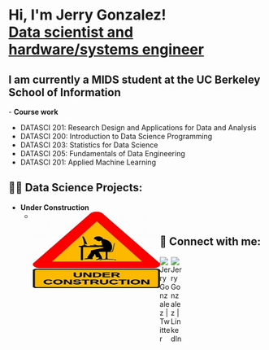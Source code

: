 <h1>Hi, I'm Jerry Gonzalez! <br/><a href="https://linkedin.com/in/gerardoagonzalez">Data scientist and hardware/systems engineer</a></h1>

<h2>I am currently a MIDS student at the UC Berkeley School of Information</h2>
- <b>Course work</b>

  - DATASCI 201: Research Design and Applications for Data and Analysis
  - DATASCI 200: Introduction to Data Science Programming
  - DATASCI 203: Statistics for Data Science
  - DATASCI 205: Fundamentals of Data Engineering
  - DATASCI 201: Applied Machine Learning


<h2>👨‍💻 Data Science Projects:</h2>

- <b>Under Construction</b>
  - <img align="left" width="250" height="150" src="./images/underConstruction.jpg">


<h2> 🤳 Connect with me:</h2>

[<img align="left" alt="JerryGonzalez | Twitter" width="22px" src="https://cdn.simpleicons.org/twitter" />][twitter]
[<img align="left" alt="JerryGonzalez | LinkedIn" width="22px" src="https://cdn.simpleicons.org/linkedin" />][linkedin]

[twitter]: https://twitter.com/GonzalezJerry16
[linkedin]: https://linkedin.com/in/gerardoagonzalez

<!--
**joshmadakor1/joshmadakor1** is a ✨ _special_ ✨ repository because its `README.md` (this file) appears on your GitHub profile.

Here are some ideas to get you started:

- 🔭 I’m currently working on ...
- 🌱 I’m currently learning ...
- 👯 I’m looking to collaborate on ...
- 🤔 I’m looking for help with ...
- 💬 Ask me about ...
- 📫 How to reach me: ...
- 😄 Pronouns: ...
- ⚡ Fun fact: ...
-->

